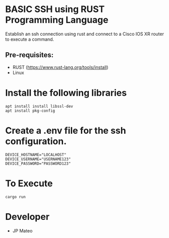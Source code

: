 # BASIC SSH using RUST Programming Language

Establish an ssh connection using rust and connect to a Cisco IOS XR router to execute a command.

## Pre-requisites:
- RUST (https://www.rust-lang.org/tools/install)
- Linux

# Install the following libraries
```shell
apt install install libssl-dev
apt install pkg-config
```

# Create a .env file for the ssh configuration.
```env
DEVICE_HOSTNAME="LOCALHOST"
DEVICE_USERNAME="USERNAME123"
DEVICE_PASSWORD="PASSWORD123"
```

# To Execute

```shell
cargo run
```

# Developer
- JP Mateo